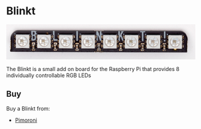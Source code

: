 # Blinkt

![Blinkt](blinkt.png)

The Blinkt is a small add on board for the Raspberry Pi that provides 8 individually controllable RGB LEDs

## Buy

Buy a Blinkt from:

- [Pimoroni](https://shop.pimoroni.com/products/blinkt)
